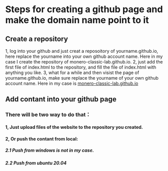 # Steps for creating a github page and make the domain name point to it

## Create a repository
1, log into your github and just creat a reposoitory of yourname.github.io, here replace the yourname into your own github account name. Here in my case I create the repository of monero-classic-lab.github.io.
2, just add the first file of index.html to the repository, and fill the file of index.html with anything you like.
3, what for a while and then visist the page of yourname.github.io, make sure replace the yourname of your own github account name. Here in my case is [monero-classic-lab.github.io](monero-classic-lab.github.io)

## Add contant into your github page
### There will be two way to do that：
#### 1, Just upload files of the website to the repository you created.
#### 2, Or push the contant from local: 
##### 2.1 Push from windows is not in my case.
##### 2.2 Push from ubuntu 20.04
